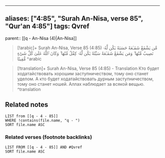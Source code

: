 
---
aliases: ["4:85", "Surah An-Nisa, verse 85", "Qur'an 4:85"]
tags: Qvref
---

parent:: [[q - An-Nisa (4)|An-Nisa]]

> [!arabic]+ Surah An-Nisa, Verse 85 (4:85)
> <span class="quran-arabic">مَّن يَشْفَعْ شَفَـٰعَةً حَسَنَةً يَكُن لَّهُۥ نَصِيبٌ مِّنْهَا ۖ وَمَن يَشْفَعْ شَفَـٰعَةً سَيِّئَةً يَكُن لَّهُۥ كِفْلٌ مِّنْهَا ۗ وَكَانَ ٱللَّهُ عَلَىٰ كُلِّ شَىْءٍ مُّقِيتًا</span>
^arabic

> [!translation]+ Surah An-Nisa, Verse 85 (4:85) - Translation
> Кто будет ходатайствовать хорошим заступничеством, тому оно станет уделом. А кто будет ходатайствовать дурным заступничеством, тому оно станет ношей. Аллах наблюдает за всякой вещью.
^translation



## Related notes
```dataview
LIST from [[q - 4 - 85]]
WHERE !contains(file.name, "q - ")
SORT file.name ASC
```

### Related verses (footnote backlinks)
```dataview
LIST FROM [[q - 4 - 85]] AND #Qvref
SORT file.name ASC
```

